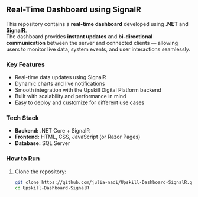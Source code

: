 ##  Real-Time Dashboard using SignalR

This repository contains a **real-time dashboard** developed using **.NET** and **SignalR**.  
The dashboard provides **instant updates** and **bi-directional communication** between the server and connected clients — allowing users to monitor live data, system events, and user interactions seamlessly.

###  Key Features
- Real-time data updates using SignalR
- Dynamic charts and live notifications
- Smooth integration with the Upskill Digital Platform backend
- Built with scalability and performance in mind
- Easy to deploy and customize for different use cases

###  Tech Stack
- **Backend:** .NET Core + SignalR  
- **Frontend:** HTML, CSS, JavaScript (or Razor Pages)  
- **Database:** SQL Server  

###  How to Run
1. Clone the repository:
   ```bash
   git clone https://github.com/julia-nadi/Upskill-Dashboard-SignalR.git
   cd Upskill-Dashboard-SignalR
